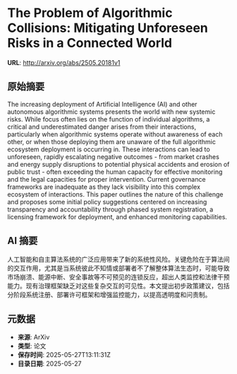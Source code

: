 # The Problem of Algorithmic Collisions: Mitigating Unforeseen Risks in a Connected World

**URL**: http://arxiv.org/abs/2505.20181v1

## 原始摘要

The increasing deployment of Artificial Intelligence (AI) and other
autonomous algorithmic systems presents the world with new systemic risks.
While focus often lies on the function of individual algorithms, a critical and
underestimated danger arises from their interactions, particularly when
algorithmic systems operate without awareness of each other, or when those
deploying them are unaware of the full algorithmic ecosystem deployment is
occurring in. These interactions can lead to unforeseen, rapidly escalating
negative outcomes - from market crashes and energy supply disruptions to
potential physical accidents and erosion of public trust - often exceeding the
human capacity for effective monitoring and the legal capacities for proper
intervention. Current governance frameworks are inadequate as they lack
visibility into this complex ecosystem of interactions. This paper outlines the
nature of this challenge and proposes some initial policy suggestions centered
on increasing transparency and accountability through phased system
registration, a licensing framework for deployment, and enhanced monitoring
capabilities.


## AI 摘要

人工智能和自主算法系统的广泛应用带来了新的系统性风险。关键危险在于算法间的交互作用，尤其是当系统彼此不知情或部署者不了解整体算法生态时，可能导致市场崩溃、能源中断、安全事故等不可预见的连锁反应，超出人类监控和法律干预能力。现有治理框架缺乏对这些复杂交互的可见性。本文提出初步政策建议，包括分阶段系统注册、部署许可框架和增强监控能力，以提高透明度和问责制。

## 元数据

- **来源**: ArXiv
- **类型**: 论文
- **保存时间**: 2025-05-27T13:11:31Z
- **目录日期**: 2025-05-27
